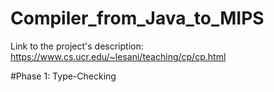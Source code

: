 # Compiler_from_Java_to_MIPS

Link to the project's description: https://www.cs.ucr.edu/~lesani/teaching/cp/cp.html

#Phase 1: Type-Checking

